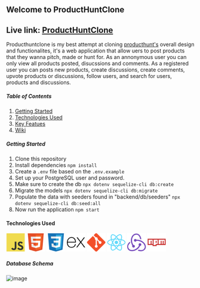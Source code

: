 ## Welcome to ProductHuntClone
## Live link: [ProductHuntClone](https://producthuntclone.herokuapp.com/)

Producthuntclone is my best attempt at cloning [producthunt's](https://www.producthunt.com/) overall design and functionalites, it's a web application that allow uers to post products that they wanna pitch, made or hunt for. As an annonymous user you can only view all products posted, disucssions and comments. As a registered user you can posts new products, create discussions, create comments, upvote products or discussions, follow users, and search for users, products and discussions.

##### Table of Contents
1. [Getting Started](#getting_started)
2. [Technologies Used](#technologies)
3. [Key Featues](#key_features)
4. [Wiki](#wiki)

<a name="getting_started"/>

##### Getting Started

1. Clone this repository
2. Install dependencies `npm install`
3. Create a `.env` file based on the `.env.example`
4. Set up your PostgreSQL user and password.
5. Make sure to create the db `npx dotenv sequelize-cli db:create`
6. Migrate the models `npx dotenv sequelize-cli db:migrate`
7. Populate the data with seeders found in "backend/db/seeders" `npx dotenv sequelize-cli db:seed:all`
8. Now run the application `npm start`

<a name="technologies"/>

#### Technologies Used

<!-- For more icons please follow  https://github.com/MikeCodesDotNET/ColoredBadges -->
<img src="https://github.com/devicons/devicon/blob/master/icons/javascript/javascript-original.svg" alt="javaScript" width="50" height="50">
<img src="https://github.com/devicons/devicon/blob/master/icons/html5/html5-original.svg" alt="html" width="50" height="50">
<img src="https://github.com/devicons/devicon/blob/master/icons/css3/css3-original.svg" alt="css" width="50" height="50">
<img src="https://github.com/devicons/devicon/blob/master/icons/express/express-original.svg" alt="express" width="50" height="50">
<img src="https://github.com/devicons/devicon/blob/master/icons/git/git-original.svg" alt="git" width="50" height="50">
<img src="https://github.com/devicons/devicon/blob/master/icons/react/react-original.svg" alt="react" width="50" height="50">
<img src="https://github.com/devicons/devicon/blob/master/icons/redux/redux-original.svg" alt="redux" width="50" height="50">
<img src="https://github.com/devicons/devicon/blob/master/icons/npm/npm-original-wordmark.svg" alt="redux" width="50" height="50">

##### Database Schema
![image](https://user-images.githubusercontent.com/77173456/119290595-a4c07e80-bc01-11eb-99dd-2e98f2a01690.png)
